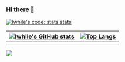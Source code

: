 ### Hi there 👋

<!--
**lwhile/lwhile** is a ✨ _special_ ✨ repository because its `README.md` (this file) appears on your GitHub profile.

Here are some ideas to get you started:

- 🔭 I’m currently working on ...
- 🌱 I’m currently learning ...
- 👯 I’m looking to collaborate on ...
- 🤔 I’m looking for help with ...
- 💬 Ask me about ...
- 📫 How to reach me: ...
- 😄 Pronouns: ...
- ⚡ Fun fact: ...
-->

[![lwhile's code::stats stats](https://codestats-readme.vercel.app/api?username=lwhile&show_icons)](https://github.com/Aviortheking/codestats-readme)



| [![lwhile's GitHub stats](https://github-readme-stats.vercel.app/api?username=lwhile&count_private=true&show_icons=true&cache_seconds=1800)](https://github.com/anuraghazra/github-readme-stats) | [![Top Langs](https://codestats-readme.vercel.app/api/top-langs/?username=lwhile&language_count=15&&layout=compact)](https://github.com/aviortheking/codestats-readme) |
| ------------------------------------------------------------------------------------------------------------------------------------------ | ---------------------------------------------------------------------------------------------------------------------------------------------------------------------- |
|                                                                                                                                            |                                                                                                                                                                        |
                                  

![](https://github-profile-summary-cards.vercel.app/api/cards/profile-details?username=lwhile&theme=default)
